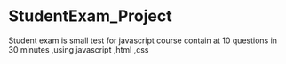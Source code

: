 # StudentExam_Project
Student exam is small test for javascript course  contain at 10 questions in 30 minutes ,using javascript ,html ,css
